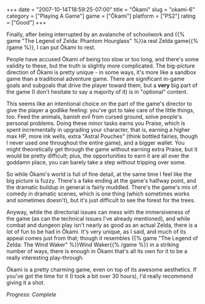 +++
date = "2007-10-14T18:59:25-07:00"
title = "Ōkami"
slug = "okami-6"
category = ["Playing A Game"]
game = ["Ōkami"]
platform = ["PS2"]
rating = ["Good"]
+++

Finally, after being interrupted by an avalanche of schoolwork and {{% game "The Legend of Zelda: Phantom Hourglass" %}}a real Zelda game{{% /game %}}, I can put Ōkami to rest.

People have accused Ōkami of being too slow or too long, and there's some validity to these, but the truth is slightly more complicated.  The big-picture direction of Ōkami is pretty unique - in some ways, it's more like a sandbox game than a traditional adventure game.  There are significant in-game goals and subgoals that drive the player toward them, but a <b>very</b> big part of the game (I don't hesitate to say a majority of it) is in "optional" content.

This seems like an intentional choice on the part of the game's director to give the player a godlike feeling: you've got to take care of the little things, too.  Feed the animals, banish evil from cursed ground, solve people's personal problems.  Doing these minor tasks earns you Praise, which is spent incrementally in upgrading your character, that is, earning a higher max HP, more ink wells, extra "Astral Pouches" (think bottled fairies, though I never used one throughout the entire game), and a bigger wallet.  You might theoretically get through the game without earning extra Praise, but it would be pretty difficult; plus, the opportunities to earn it are all over the goddamn place, you can barely take a step without tripping over some.

So while Ōkami's world is full of fine detail, at the same time I feel like the big picture is fuzzy.  There's a fake ending at the game's halfway point, and the dramatic buildup in general is fairly muddled.  There's the game's mix of comedy in dramatic scenes, which is one thing (which sometimes works and sometimes doesn't), but it's just difficult to see the forest for the trees.

Anyway, while the directorial issues can mess with the immersiveness of the game (as can the technical issues I've already mentioned), and while combat and dungeon play isn't nearly as good as an actual Zelda, there is a lot of fun to be had in Ōkami.  It's very unique, as I said, and much of its appeal comes just from that; though it resembles {{% game "The Legend of Zelda: The Wind Waker" %}}Wind Waker{{% /game %}} in a striking number of ways, there is enough in Ōkami that's all its own for it to be a really interesting play-through.

Ōkami is a pretty charming game, even on top of its awesome aesthetics.  If you've got the time for it (I took a bit over 30 hours), I'd really recommend giving it a shot.

<i>Progress: Complete</i>
